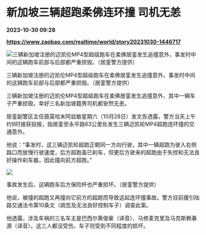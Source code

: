 # 新加坡三辆超跑柔佛连环撞 司机无恙

**2023-10-30 09:28**

**https://www.zaobao.com/realtime/world/story20231030-1446717**

![三辆新加坡注册的迈凯伦MP4型超级跑车在柔佛居銮发生追撞意外，事发时中间的这辆跑车前部与后部都严重损毁。（居銮警方提供）](https://static.zaobao.com/s3fs-public/styles/article_large_full/public/articles/2023/10/30/1030sporesupercar1.jpg?itok=IJl_tabD "三辆新加坡注册的迈凯伦MP4型超级跑车在柔佛居銮发生追撞意外，事发时中间的这辆跑车前部与后部都严重损毁。（居銮警方提供）")

三辆新加坡注册的迈凯伦MP4型超级跑车在柔佛居銮发生追撞意外，事发时中间的这辆跑车前部与后部都严重损毁。（居銮警方提供）

三辆新加坡注册的迈凯伦MP4型超级跑车在柔佛居銮发生追撞意外，其中一辆车子严重损毁，幸好三名新加坡籍男司机都安然无恙。

居銮副警区主任聂莫哈末阿兹敏星期六（10月28日）发文告透露，警方当天上午约9时接获投报，指居銮至永平路63公里处发生三辆迈凯轮MP4超跑连环撞的交通意外。

他说：“事发时，这三辆迈凯轮超跑正朝同一方向行驶，其中一辆超跑为驶入右侧路口而放慢行驶速度，后方超跑虽已刹车，但更后方驶来的超跑由于失控和无法良好操作刹车器，因此撞向前方超跑。”

![](https://static.zaobao.com/s3fs-public/articles/2023/10/30/1030sporesupercar2.jpg)

事故发生后，这辆跑车后方保险杆也严重损坏。（居銮警方提供）

他说，被撞的超跑又再撞向它前方的超跑而导致这起连环撞事故。警方目前援引陆路交通法令第10条文（疏忽及无法良好控制车子）调查此案。

他透露，涉及车祸的三名车主是巴西尔黄俊豪（译音）、马修麦克里及马克斯赖春源（译音）。这三人都没受伤，车子则受到不同程度的损坏。